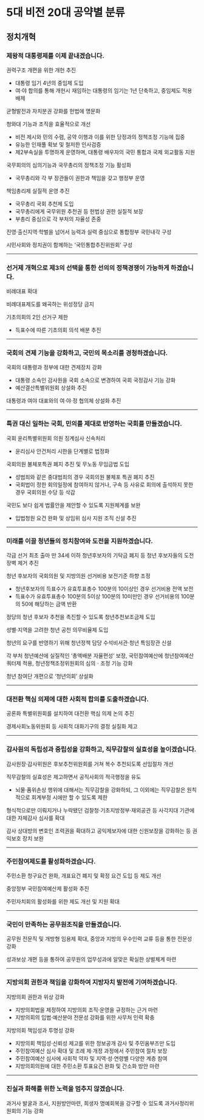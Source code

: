 # 5대 비전 20대 공약별 분류

## 정치개혁

### 제왕적 대통령제를 이제 끝내겠습니다.

권력구조 개편을 위한 개헌 추진
- 대통령 임기 4년의 중임제 도입 
- 여·야 합의를 통해 개헌시 재임하는 대통령의 임기는 1년 단축하고, 중임제도 적용 배제

균형발전과 자치분권 강화를 헌법에 명문화

청와대 기능과 조직을 효율적으로 개선
- 비전 제시와 민의 수렴, 공약 이행과 이를 위한 당정과의 정책조정 기능에 집중
- 유능한 인재풀 확보 및 철저한 인사검증
- 제2부속실을 투명하게 운영하며, 대통령 배우자의 국민 통합과 국제 외교활동 지원

국무회의의 심의기능과 국무총리의 정책조정 기능 활성화
- 국무총리와 각 부 장관들이 권한과 책임을 갖고 행정부 운영

책임총리제 실질적 운영 추진
- 국무총리 국회 추천제 도입
- 국무총리에게 국무위원 추천권 등 헌법상 권한 실질적 보장 
- 부총리 중심으로 각 부처의 자율성 존중

진영·출신지역·학벌을 넘어서 능력과 실력 중심으로 통합정부 국민내각 구성

시민사회와 정치권이 함께하는 ‘국민통합추진위원회’ 구성

---

### 선거제 개혁으로 제3의 선택을 통한 선의의 정책경쟁이 가능하게 하겠습니다.

비례대표 확대

비례대표제도를 왜곡하는 위성정당 금지

기초의회의 2인 선거구 제한
- 득표수에 따른 기초의회 의석 배분 추진

---

### 국회의 견제 기능을 강화하고, 국민의 목소리를 경청하겠습니다.

국회의 대통령과 정부에 대한 견제장치 강화
- 대통령 소속인 감사원을 국회 소속으로 변경하여 국회 국정감사 기능 강화
- 예산결산특별위원회 상설화 추진

대통령과 여야 대표와의 여·야·정 협의체 상설화 추진

---

### 특권 대신 일하는 국회, 민의를 제대로 반영하는 국회를 만들겠습니다.

국회 윤리특별위원회 의원 징계심사 신속처리
- 윤리심사 안건처리 시한을 단계별로 법정화

국회의원 불체포특권 폐지 추진 및 무노동 무임금법 도입
- 성범죄와 같은 중대범죄의 경우 국회의원 불체포 특권 폐지 추진
- 국회법이 정한 회의일정에 참여하지 않거나, 구속 등 사유로 회의에 출석하지 못한 경우 국회의원 수당 등 삭감

국민도 보다 쉽게 법률안을 제안할 수 있도록 지원체계를 보완
- 입법청원 요건 완화 및 상임위 심사 지원 조직 신설 추진

---

### 미래를 이끌 청년들의 정치참여와 도전을 지원하겠습니다.

각급 선거 최초 출마 만 34세 이하 청년후보자의 기탁금 폐지 등 청년 후보자들의 도전 장벽 제거 추진

청년 후보자의 국회의원 및 지방의원 선거비용 보전기준 하향 조정
- 청년후보자의 득표수가 유효투표총수 100분의 10이상인 경우 선거비용 전액 보전
- 득표수가 유효투표총수 100분의 5이상 100분의 10미만인 경우 선거비용의 100분의 50에 해당하는 금액 반환

정당의 청년 후보자 추천을 촉진할 수 있도록 청년추천보조금제 도입

성별·지역을 고려한 청년 공천 의무비율제 도입

청년의 요구를 반영하기 위해 청년정책 담당 수석비서관·청년 특임장관 신설

각 부처 청년예산에 실질적인 ‘총액배분 자율편성’ 보장, 국민참여예산에 청년참여예산 쿼터제 적용, 청년정책조정위원회의 심의ㆍ조정 기능 강화

청년 참여단 개편으로 ‘청년의회’ 상설화

---

### 대전환 핵심 의제에 대한 사회적 합의를 도출하겠습니다.

공론화 특별위원회를 설치하여 대전환 핵심 의제 논의 추진

경제사회노동위원회 등 사회적 대화기구의 결정 실질화 제고
 
---

### 감사원의 독립성과 중립성을 강화하고, 직무감찰의 실효성을 높이겠습니다.

감사원장·감사위원은 후보추천위원회를 거쳐 복수 추천되도록 선임절차 개선

직무감찰의 실효성은 제고하면서 공직사회의 적극행정을 유도
- 뇌물·품위손상 행위에 대해서는 직무감찰을 강화하되, 그 이외에는 직무감찰은 원칙적으로 회계부정 시에만 할 수 있도록 제한

형식적으로만 이뤄지거나 누락됐던 검찰청·기초지방정부·재외공관 등 사각지대 기관에 대한 자체감사 심사를 확대

감사 상대방의 변호인 조력권을 확대하고 공익제보자에 대한 신원보장을 강화하는 등 권익보호 장치 보완

---

### 주민참여제도를 활성화하겠습니다.

주민소환 청구요건 완화, 개표요건 폐지 및 확정 요건 도입 등 제도 개선

중앙정부 국민참여예산제 활성화 추진

주민자치회의 활성화를 위한 제도 개선 및 지원 확대

---

### 국민이 만족하는 공무원조직을 만들겠습니다.

공무원 전문직 및 개방형 임용제 확대, 중앙과 지방의 우수인력 교류 등을 통한 전문성 강화

성과보상 개편 등을 통하여 공무원의 업무성과에 알맞은 확실한 상벌체계 마련

---

### 지방의회 권한과 책임을 강화하여 지방자치 발전에 기여하겠습니다.
지방의회 권한과 위상 강화
- 지방의회법을 제정하여 지방의회 조직·운영을 규정하는 근거 마련 
- 지방의회의 입법·예산분야 전문성 강화를 위한 사무처 인력 확충

지방의회 책임성과 투명성 강화
- 지방의회 책임성·신뢰성 제고를 위한 정보공개 감사 및 주민옴부즈만 도입
- 주민참여예산 심사 확대 및 조례 제·개정 과정에서 주민참여 절차 보장
- 주민참여예산 심사에 사회적 약자 및 지역·성·연령별 다양한 계층 참여
- 지방의회의원에 대한 주민소환 투표요건 완화 및 간소화 방안 마련

---

### 진실과 화해를 위한 노력을 멈추지 않겠습니다.

과거사 발굴과 조사, 지원방안마련, 희생자 명예회복을 강구할 수 있도록 과거사정리위원회의 기능 강화
